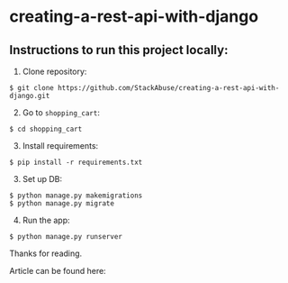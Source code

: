 # creating-a-rest-api-with-django

## Instructions to run this project locally:  
  
1. Clone repository:  
  
```console  
$ git clone https://github.com/StackAbuse/creating-a-rest-api-with-django.git  
```  
  
2. Go to `shopping_cart`:    
  
```console   
$ cd shopping_cart   
```   
    
3. Install requirements:  
  
```console  
$ pip install -r requirements.txt  
```  
  
3. Set up DB:   
   
```console  
$ python manage.py makemigrations   
$ python manage.py migrate   
```  
   
4. Run the app:   
  
```console   
$ python manage.py runserver  
```   

Thanks for reading.

Article can be found here: 
